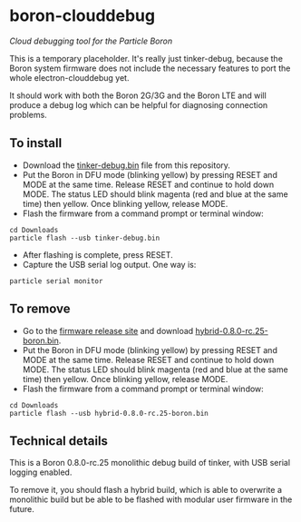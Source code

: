 # boron-clouddebug

*Cloud debugging tool for the Particle Boron*

This is a temporary placeholder. It's really just tinker-debug, because the Boron system firmware does not include the necessary features to port the whole electron-clouddebug yet. 

It should work with both the Boron 2G/3G and the Boron LTE and will produce a debug log which can be helpful for diagnosing connection problems.

## To install

- Download the [tinker-debug.bin](https://github.com/rickkas7/boron-clouddebug/raw/master/tinker-debug.bin) file from this repository.
- Put the Boron in DFU mode (blinking yellow) by pressing RESET and MODE at the same time. Release RESET and continue to hold down MODE. The status LED should blink magenta (red and blue at the same time) then yellow. Once blinking yellow, release MODE.
- Flash the firmware from a command prompt or terminal window:

```
cd Downloads
particle flash --usb tinker-debug.bin
```

- After flashing is complete, press RESET.
- Capture the USB serial log output. One way is:

```
particle serial monitor
```

## To remove

- Go to the [firmware release site](https://github.com/particle-iot/firmware/releases/tag/v0.8.0-rc.25-mesh) and download [hybrid-0.8.0-rc.25-boron.bin](https://github.com/particle-iot/firmware/releases/download/v0.8.0-rc.25-mesh/hybrid-0.8.0-rc.25-boron.bin).
- Put the Boron in DFU mode (blinking yellow) by pressing RESET and MODE at the same time. Release RESET and continue to hold down MODE. The status LED should blink magenta (red and blue at the same time) then yellow. Once blinking yellow, release MODE.
- Flash the firmware from a command prompt or terminal window:

```
cd Downloads
particle flash --usb hybrid-0.8.0-rc.25-boron.bin
```

## Technical details

This is a Boron 0.8.0-rc.25 monolithic debug build of tinker, with USB serial logging enabled. 

To remove it, you should flash a hybrid build, which is able to overwrite a monolithic build but be able to be flashed with modular user firmware in the future.
